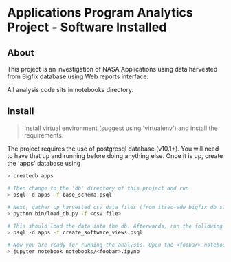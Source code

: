 # Applications Program Analytics Project - Software Installed 

## About
This project is an investigation of NASA Applications using data harvested from Bigfix database using Web reports interface.

All analysis code sits in notebooks directory. 

## Install

> Install virtual environment (suggest using 'virtualenv') and install the requirements.

The project requires the use of postgresql database (v10.1+). You will need to have that
up and running before doing anything else. Once it is up, create the 'apps' database using

```bash
> createdb apps

# Then change to the 'db' directory of this project and run
> psql -d apps -f base_schema.psql
 
# Next, gather up harvested csv data files (from itsec-edw bigfix db site) and run  
> python bin/load_db.py -f <csv file> 

# This should load the data into the db. Afterwards, run the following 
> psql -d apps -f create_software_views.psql 

# Now you are ready for running the analysis. Open the <foobar> notebook using jupyter
> jupyter notebook notebooks/<foobar>.ipynb 
```

